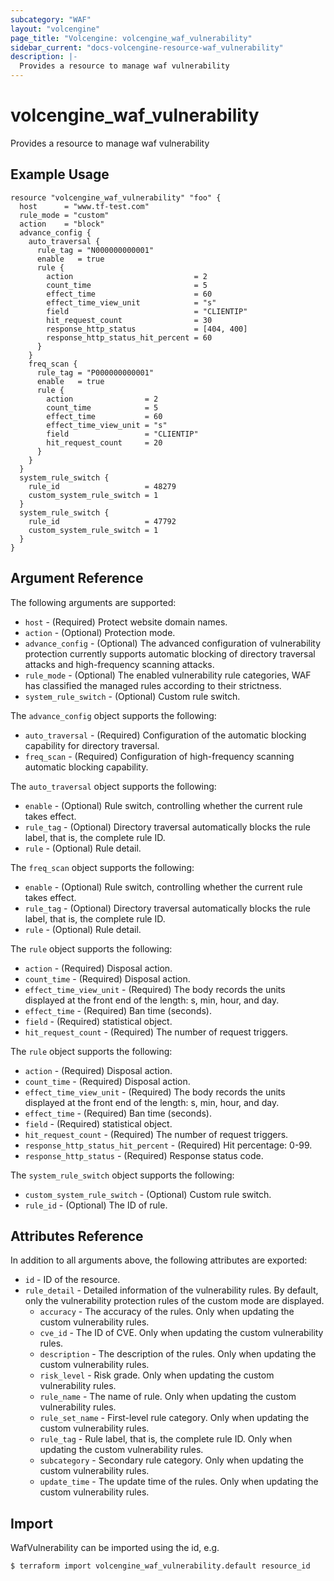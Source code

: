 ```yaml
---
subcategory: "WAF"
layout: "volcengine"
page_title: "Volcengine: volcengine_waf_vulnerability"
sidebar_current: "docs-volcengine-resource-waf_vulnerability"
description: |-
  Provides a resource to manage waf vulnerability
---
```

# volcengine_waf_vulnerability
Provides a resource to manage waf vulnerability
## Example Usage
```hcl
resource "volcengine_waf_vulnerability" "foo" {
  host      = "www.tf-test.com"
  rule_mode = "custom"
  action    = "block"
  advance_config {
    auto_traversal {
      rule_tag = "N000000000001"
      enable   = true
      rule {
        action                           = 2
        count_time                       = 5
        effect_time                      = 60
        effect_time_view_unit            = "s"
        field                            = "CLIENTIP"
        hit_request_count                = 30
        response_http_status             = [404, 400]
        response_http_status_hit_percent = 60
      }
    }
    freq_scan {
      rule_tag = "P000000000001"
      enable   = true
      rule {
        action                = 2
        count_time            = 5
        effect_time           = 60
        effect_time_view_unit = "s"
        field                 = "CLIENTIP"
        hit_request_count     = 20
      }
    }
  }
  system_rule_switch {
    rule_id                   = 48279
    custom_system_rule_switch = 1
  }
  system_rule_switch {
    rule_id                   = 47792
    custom_system_rule_switch = 1
  }
}
```
## Argument Reference
The following arguments are supported:
* `host` - (Required) Protect website domain names.
* `action` - (Optional) Protection mode.
* `advance_config` - (Optional) The advanced configuration of vulnerability protection currently supports automatic blocking of directory traversal attacks and high-frequency scanning attacks.
* `rule_mode` - (Optional) The enabled vulnerability rule categories, WAF has classified the managed rules according to their strictness.
* `system_rule_switch` - (Optional) Custom rule switch.

The `advance_config` object supports the following:

* `auto_traversal` - (Required) Configuration of the automatic blocking capability for directory traversal.
* `freq_scan` - (Required) Configuration of high-frequency scanning automatic blocking capability.

The `auto_traversal` object supports the following:

* `enable` - (Optional) Rule switch, controlling whether the current rule takes effect.
* `rule_tag` - (Optional) Directory traversal automatically blocks the rule label, that is, the complete rule ID.
* `rule` - (Optional) Rule detail.

The `freq_scan` object supports the following:

* `enable` - (Optional) Rule switch, controlling whether the current rule takes effect.
* `rule_tag` - (Optional) Directory traversal automatically blocks the rule label, that is, the complete rule ID.
* `rule` - (Optional) Rule detail.

The `rule` object supports the following:

* `action` - (Required) Disposal action.
* `count_time` - (Required) Disposal action.
* `effect_time_view_unit` - (Required) The body records the units displayed at the front end of the length: s, min, hour, and day.
* `effect_time` - (Required) Ban time (seconds).
* `field` - (Required) statistical object.
* `hit_request_count` - (Required) The number of request triggers.

The `rule` object supports the following:

* `action` - (Required) Disposal action.
* `count_time` - (Required) Disposal action.
* `effect_time_view_unit` - (Required) The body records the units displayed at the front end of the length: s, min, hour, and day.
* `effect_time` - (Required) Ban time (seconds).
* `field` - (Required) statistical object.
* `hit_request_count` - (Required) The number of request triggers.
* `response_http_status_hit_percent` - (Required) Hit percentage: 0-99.
* `response_http_status` - (Required) Response status code.

The `system_rule_switch` object supports the following:

* `custom_system_rule_switch` - (Optional) Custom rule switch.
* `rule_id` - (Optional) The ID of rule.

## Attributes Reference
In addition to all arguments above, the following attributes are exported:
* `id` - ID of the resource.
* `rule_detail` - Detailed information of the vulnerability rules. By default, only the vulnerability protection rules of the custom mode are displayed.
    * `accuracy` - The accuracy of the rules. Only when updating the custom vulnerability rules.
    * `cve_id` - The ID of CVE. Only when updating the custom vulnerability rules.
    * `description` - The description of the rules. Only when updating the custom vulnerability rules.
    * `risk_level` - Risk grade. Only when updating the custom vulnerability rules.
    * `rule_name` - The name of rule. Only when updating the custom vulnerability rules.
    * `rule_set_name` - First-level rule category. Only when updating the custom vulnerability rules.
    * `rule_tag` - Rule label, that is, the complete rule ID. Only when updating the custom vulnerability rules.
    * `subcategory` - Secondary rule category. Only when updating the custom vulnerability rules.
    * `update_time` - The update time of the rules. Only when updating the custom vulnerability rules.


## Import
WafVulnerability can be imported using the id, e.g.
```
$ terraform import volcengine_waf_vulnerability.default resource_id
```

